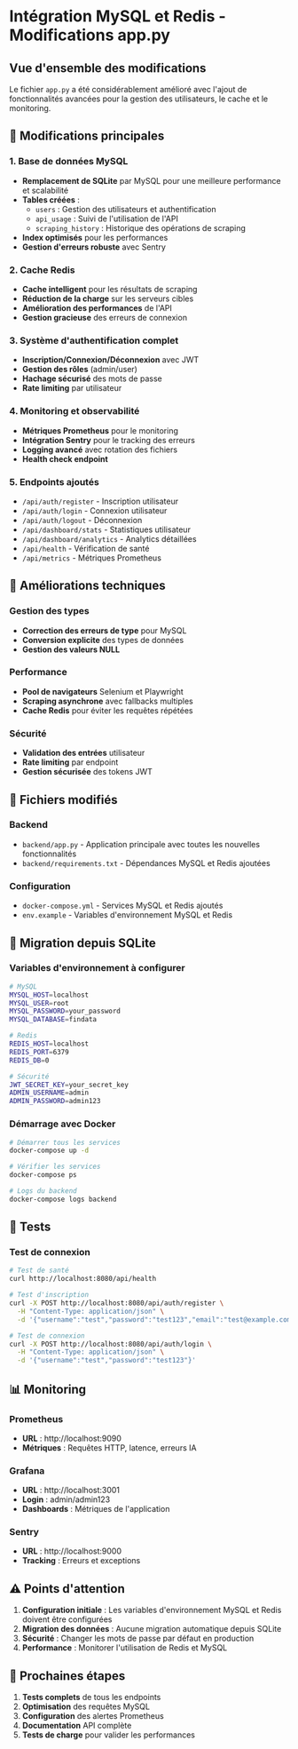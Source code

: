 # Intégration MySQL et Redis - Modifications app.py

## Vue d'ensemble des modifications

Le fichier `app.py` a été considérablement amélioré avec l'ajout de fonctionnalités avancées pour la gestion des utilisateurs, le cache et le monitoring.

## 🔧 Modifications principales

### 1. **Base de données MySQL**
- **Remplacement de SQLite** par MySQL pour une meilleure performance et scalabilité
- **Tables créées** :
  - `users` : Gestion des utilisateurs et authentification
  - `api_usage` : Suivi de l'utilisation de l'API
  - `scraping_history` : Historique des opérations de scraping
- **Index optimisés** pour les performances
- **Gestion d'erreurs robuste** avec Sentry

### 2. **Cache Redis**
- **Cache intelligent** pour les résultats de scraping
- **Réduction de la charge** sur les serveurs cibles
- **Amélioration des performances** de l'API
- **Gestion gracieuse** des erreurs de connexion

### 3. **Système d'authentification complet**
- **Inscription/Connexion/Déconnexion** avec JWT
- **Gestion des rôles** (admin/user)
- **Hachage sécurisé** des mots de passe
- **Rate limiting** par utilisateur

### 4. **Monitoring et observabilité**
- **Métriques Prometheus** pour le monitoring
- **Intégration Sentry** pour le tracking des erreurs
- **Logging avancé** avec rotation des fichiers
- **Health check endpoint**

### 5. **Endpoints ajoutés**
- `/api/auth/register` - Inscription utilisateur
- `/api/auth/login` - Connexion utilisateur
- `/api/auth/logout` - Déconnexion
- `/api/dashboard/stats` - Statistiques utilisateur
- `/api/dashboard/analytics` - Analytics détaillées
- `/api/health` - Vérification de santé
- `/api/metrics` - Métriques Prometheus

## 🚀 Améliorations techniques

### Gestion des types
- **Correction des erreurs de type** pour MySQL
- **Conversion explicite** des types de données
- **Gestion des valeurs NULL**

### Performance
- **Pool de navigateurs** Selenium et Playwright
- **Scraping asynchrone** avec fallbacks multiples
- **Cache Redis** pour éviter les requêtes répétées

### Sécurité
- **Validation des entrées** utilisateur
- **Rate limiting** par endpoint
- **Gestion sécurisée** des tokens JWT

## 📁 Fichiers modifiés

### Backend
- `backend/app.py` - Application principale avec toutes les nouvelles fonctionnalités
- `backend/requirements.txt` - Dépendances MySQL et Redis ajoutées

### Configuration
- `docker-compose.yml` - Services MySQL et Redis ajoutés
- `env.example` - Variables d'environnement MySQL et Redis

## 🔄 Migration depuis SQLite

### Variables d'environnement à configurer
```bash
# MySQL
MYSQL_HOST=localhost
MYSQL_USER=root
MYSQL_PASSWORD=your_password
MYSQL_DATABASE=findata

# Redis
REDIS_HOST=localhost
REDIS_PORT=6379
REDIS_DB=0

# Sécurité
JWT_SECRET_KEY=your_secret_key
ADMIN_USERNAME=admin
ADMIN_PASSWORD=admin123
```

### Démarrage avec Docker
```bash
# Démarrer tous les services
docker-compose up -d

# Vérifier les services
docker-compose ps

# Logs du backend
docker-compose logs backend
```

## 🧪 Tests

### Test de connexion
```bash
# Test de santé
curl http://localhost:8080/api/health

# Test d'inscription
curl -X POST http://localhost:8080/api/auth/register \
  -H "Content-Type: application/json" \
  -d '{"username":"test","password":"test123","email":"test@example.com"}'

# Test de connexion
curl -X POST http://localhost:8080/api/auth/login \
  -H "Content-Type: application/json" \
  -d '{"username":"test","password":"test123"}'
```

## 📊 Monitoring

### Prometheus
- **URL** : http://localhost:9090
- **Métriques** : Requêtes HTTP, latence, erreurs IA

### Grafana
- **URL** : http://localhost:3001
- **Login** : admin/admin123
- **Dashboards** : Métriques de l'application

### Sentry
- **URL** : http://localhost:9000
- **Tracking** : Erreurs et exceptions

## ⚠️ Points d'attention

1. **Configuration initiale** : Les variables d'environnement MySQL et Redis doivent être configurées
2. **Migration des données** : Aucune migration automatique depuis SQLite
3. **Sécurité** : Changer les mots de passe par défaut en production
4. **Performance** : Monitorer l'utilisation de Redis et MySQL

## 🎯 Prochaines étapes

1. **Tests complets** de tous les endpoints
2. **Optimisation** des requêtes MySQL
3. **Configuration** des alertes Prometheus
4. **Documentation** API complète
5. **Tests de charge** pour valider les performances 